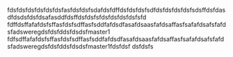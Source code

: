 fdsfdsfdsfdsfdsfdsfasfdsfdsfsdafdsfdffdsfdsfdsfsdfdsfdsfdsfdsfsdsffdsfdasdfdsdsfdsfdsafasddfdsffdsfdsfsfdsfdsfdsfdsfsfd
fdffdsffafafdsfsffasfdsfsdffasfsddfafdsdfasafdsaasfafdsaffasfsafafdsafsfafdsfadsweregdsfdsfddsfdsdsfmaster1
fdfsdffafafdsfsffasfdsfsdffasfsddfafdsdfasafdsaasfafdsaffasfsafafdsafsfafdsfadsweregdsfdsfddsfdsdsfmaster1fdsfdsf
dsfdsfs
